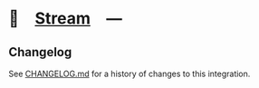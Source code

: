 # 🎏 [Stream] —

## Changelog

See [CHANGELOG.md](CHANGELOG.md) for a history of changes to this integration.

[Stream]: https://blackrainbow.media

